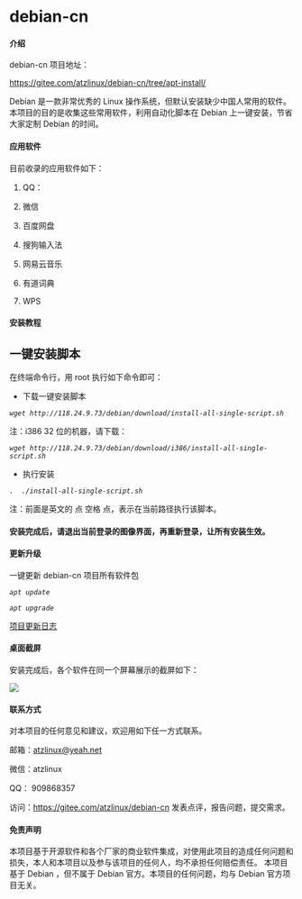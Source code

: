 # debian-cn

#### 介绍
debian-cn 项目地址：

https://gitee.com/atzlinux/debian-cn/tree/apt-install/

Debian 是一款非常优秀的 Linux 操作系统，但默认安装缺少中国人常用的软件。
本项目的目的是收集这些常用软件，利用自动化脚本在 Debian 上一键安装，节省大家定制 Debian 的时间。

#### 应用软件

目前收录的应用软件如下：

1) QQ：

2) 微信

3) 百度网盘

4) 搜狗输入法

5) 网易云音乐

6) 有道词典

7) WPS

#### 安装教程

## 一键安装脚本
在终端命令行，用 root 执行如下命令即可：

* 下载一键安装脚本

*`
wget http://118.24.9.73/debian/download/install-all-single-script.sh
`*

注：i386 32 位的机器，请下载：

*`
wget http://118.24.9.73/debian/download/i386/install-all-single-script.sh
`*

* 执行安装

*`
.  ./install-all-single-script.sh
`*

注：前面是英文的 点 空格 点，表示在当前路径执行该脚本。

#### 安装完成后，请退出当前登录的图像界面，再重新登录，让所有安装生效。

#### 更新升级

一键更新 debian-cn 项目所有软件包

*`
apt update
`*

*`
apt upgrade
`*

<a href="http://118.24.9.73/debian/download/changelog.txt" target="_blank">
项目更新日志</a>

#### 桌面截屏

安装完成后，各个软件在同一个屏幕展示的截屏如下：

<img src="https://gitee.com/atzlinux/debian-cn/raw/apt-install/img/jieping.png">

#### 联系方式

对本项目的任何意见和建议，欢迎用如下任一方式联系。

邮箱：atzlinux@yeah.net

微信：atzlinux

QQ：  909868357

访问：https://gitee.com/atzlinux/debian-cn  发表点评，报告问题，提交需求。

#### 免责声明
本项目基于开源软件和各个厂家的商业软件集成，对使用此项目的造成任何问题和损失，本人和本项目以及参与该项目的任何人，均不承担任何赔偿责任。
本项目基于 Debian ，但不属于 Debian 官方。本项目的任何问题，均与 Debian 官方项目无关。
